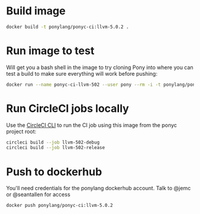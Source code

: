 # Build image

```bash
docker build -t ponylang/ponyc-ci:llvm-5.0.2 .
```

# Run image to test

Will get you a bash shell in the image to try cloning Pony into where you can test a build to make sure everything will work before pushing:

```bash
docker run --name ponyc-ci-llvm-502 --user pony --rm -i -t ponylang/ponyc-ci:llvm-5.0.2 bash
```

# Run CircleCI jobs locally

Use the [CircleCI CLI](https://circleci.com/docs/2.0/local-cli/) to run the CI job using this image
from the ponyc project root:

```bash
circleci build --job llvm-502-debug
circleci build --job llvm-502-release
```

# Push to dockerhub

You'll need credentials for the ponylang dockerhub account. Talk to @jemc or @seantallen for access

```bash
docker push ponylang/ponyc-ci:llvm-5.0.2
```
